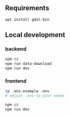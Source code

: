 Requirements
------------

```bash
apt install gdal-bin
```

Local development
-----------------

### backend

```bash
npm ci
npm run data-download
npm run dev
```

### frontend

```bash
cp .env.example .env
# adjust .env to your needs

npm ci
npm run dev
```